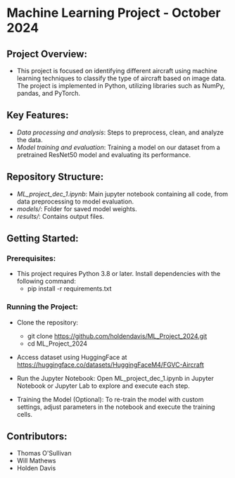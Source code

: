 # Machine Learning Project - October 2024

## Project Overview:
- This project is focused on identifying different aircraft using machine learning techniques to classify the type of aircraft based on image data. The project is implemented in Python, utilizing libraries such as NumPy, pandas, and PyTorch.

## Key Features:
- *Data processing and analysis*: Steps to preprocess, clean, and analyze the data.
- *Model training and evaluation*: Training a model on our dataset from a pretrained ResNet50 model and evaluating its performance.

## Repository Structure:
- *ML_project_dec_1.ipynb*: Main jupyter notebook containing all code, from data preprocessing to model evaluation.
- *models/*: Folder for saved model weights.
- *results/*: Contains output files.

## Getting Started:
### Prerequisites:
  - This project requires Python 3.8 or later. Install dependencies with the following command:
    - pip install -r requirements.txt

### Running the Project:
  - Clone the repository:
    - git clone https://github.com/holdendavis/ML_Project_2024.git
    - cd ML_Project_2024
  - Access dataset using HuggingFace at https://huggingface.co/datasets/HuggingFaceM4/FGVC-Aircraft
   
  - Run the Jupyter Notebook: Open ML_project_dec_1.ipynb in Jupyter Notebook or Jupyter Lab to explore and execute each step.
  - Training the Model (Optional): To re-train the model with custom settings, adjust parameters in the notebook and execute the training cells.

## Contributors:
  - Thomas O'Sullivan
  - Will Mathews
  - Holden Davis
